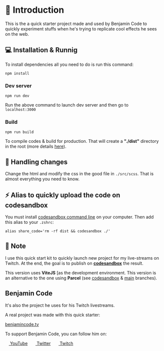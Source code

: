 # 🏁 Introduction

This is the a quick starter project made and used by Benjamin Code to quickly experiment stuffs when he's trying to replicate cool effects he sees on the web.

## 💻 Installation & Runnig

To install dependencies all you need to do is run this command:

```shell
npm install
```

### Dev server

```shell
npm run dev
```

Run the above command to launch dev server and then go to `localhost:3000`

### Build

```shell
npm run build
```

To compile codes & build for production. That will create a **"./dist"** directory in the root (more details [here](https://vitejs.dev/guide/build.html)).

## 🚧 Handling changes

Change the html and modify the css in the good file in `./src/scss`.
That is almost everything you need to know.

## ⚡ Alias to quickly upload the code on **codesandbox**

You must install [codesandbox command line](https://codesandbox.io/docs/environment) on your computer. Then add this alias to your `.zshrc`:

```shell
alias share_code='rm -rf dist && codesandbox ./'
```

## 📍 Note

I use this quick start kit to quickly launch new project for my live-streams on Twitch. At the end, the goal is to publish on **[codesandbox](https://codesandbox.io/)** the result.

This version uses **ViteJS** [as the development environment. This version is an alternative to the one using **Parcel** (see [codesandbox](https://github.com/bdebon/quick-parcel-project) & [main](https://github.com/bdebon/quick-parcel-project/tree/main) branches).

## Benjamin Code

It's also the project he uses for his Twitch livestreams.

A real project was made with this quick starter:

[benjamincode.tv](https://benjamincode.tv)

To support Benjamin Code, you can follow him on:

[<image src="https://upload.wikimedia.org/wikipedia/commons/thumb/0/09/YouTube_full-color_icon_%282017%29.svg/2560px-YouTube_full-color_icon_%282017%29.svg.png" height="12" /> YouTube](https://www.youtube.com/channel/UCLOAPb7ATQUs_nDs9ViLcMw) [<image src="https://upload.wikimedia.org/wikipedia/fr/thumb/c/c8/Twitter_Bird.svg/1200px-Twitter_Bird.svg.png" height="12" style="margin-left: 10px" /> Twitter](https://twitter.com/benjamincodeYT) [<image src="https://upload.wikimedia.org/wikipedia/commons/d/dd/LOGO_TWITCH_CAR_JE_LIVE_SUR_TWITCH_ET_J%27AI_60_000_ABONEE.png" height="12" style="margin-left: 10px" /> Twitch](https://www.twitch.tv/benjamincode)
